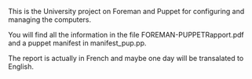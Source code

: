 This is the University project on Foreman and Puppet for configuring and managing the computers.

You will find all the information in the file FOREMAN-PUPPETRapport.pdf and a puppet manifest in manifest_pup.pp.

The report is actually in French and maybe one day will be transalated to English.


